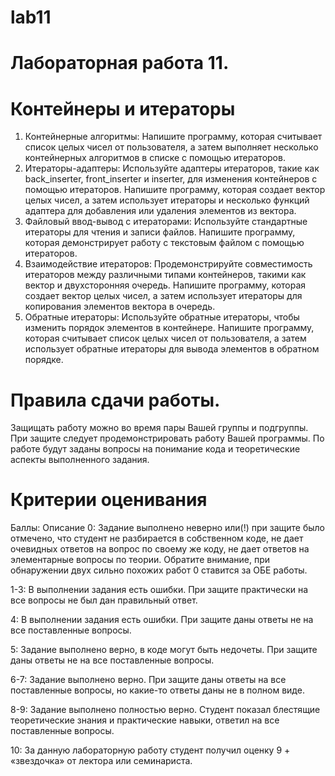 # lab11

# Лабораторная работа 11.
# Контейнеры и итераторы

1. Контейнерные алгоритмы:
Напишите программу, которая считывает список целых чисел от пользователя, а затем выполняет несколько контейнерных алгоритмов в списке с помощью итераторов.
2. Итераторы-адаптеры:
Используйте адаптеры итераторов, такие как back_inserter, front_inserter и inserter, для изменения контейнеров с помощью итераторов. Напишите программу, которая создает вектор целых чисел, а затем использует итераторы и несколько функций адаптера для добавления или удаления элементов из вектора.
3. Файловый ввод-вывод с итераторами:
Используйте стандартные итераторы для чтения и записи файлов. Напишите программу, которая демонстрирует работу с текстовым файлом с помощью итераторов.
4. Взаимодействие итераторов:
Продемонстрируйте совместимость итераторов между различными типами контейнеров, такими как вектор и двухсторонняя очередь. Напишите программу, которая создает вектор целых чисел, а затем использует итераторы для копирования элементов вектора в очередь.
5. Обратные итераторы:
Используйте обратные итераторы, чтобы изменить порядок элементов в контейнере. Напишите программу, которая считывает список целых чисел от пользователя, а затем использует обратные итераторы для вывода элементов в обратном порядке. 

# Правила сдачи работы. 
Защищать работу можно во время пары Вашей группы и подгруппы. При защите следует продемонстрировать работу Вашей программы. По работе будут заданы вопросы на понимание кода и теоретические аспекты выполненного задания.

# Критерии оценивания
Баллы: Описание
0: Задание выполнено неверно или(!) при защите было отмечено, что студент не разбирается в собственном коде, не дает очевидных ответов на вопрос по своему же коду, не дает ответов на элементарные вопросы по теории. Обратите внимание, при обнаружении двух сильно похожих работ 0 ставится за ОБЕ работы. 

1-3:	В выполнении задания есть ошибки. При защите практически на все вопросы не был дан правильный ответ.

4:	В выполнении задания есть ошибки. При защите даны ответы не на все поставленные вопросы.

5:	Задание выполнено верно, в коде могут быть недочеты. При защите даны ответы не на все поставленные вопросы.

6-7:	Задание выполнено верно. При защите даны ответы на все поставленные вопросы, но какие-то ответы даны не в полном виде.

8-9:	Задание выполнено полностью верно. Студент показал блестящие теоретические знания и практические навыки, ответил на все поставленные вопросы.

10:	За данную лабораторную работу студент получил оценку 9 + «звездочка» от лектора или семинариста. 

